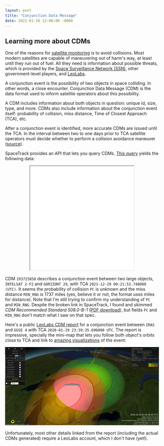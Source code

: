 ```yaml
---
layout: post
title: "Conjunction Data Message"
date: 2022-01-26 12:00:00 -0000
---
```


## Learning more about CDMs

One of the reasons for [satellite monitoring](/2022/01/03/satellite-tracking.html) is
to avoid collisions. Most modern satellites are capable of maneuvering out of harm's
way, at least until they run out of fuel. All they need is information
about possible threats, which is provided by the [Space Surveillance Network
(SSN)](https://en.wikipedia.org/wiki/United_States_Space_Surveillance_Network),
other government-level players, and [LeoLabs](https://www.leolabs.space/collision-avoidance/).

A conjunction event is the possibility of two objects in space colliding. In
other words, a close encounter. Conjunction Data Message (CDM) is the data
format used to inform satellite operators about this possibility.

A CDM includes information about both objects in question: unique id, size, type,
and more. CDMs also include information about the conjunction event itself:
probability of collision, miss distance, Time of Closest Approach (TCA), etc.

After a conjunction event is identified, more accurate CDMs are issued until the TCA.
In the interval between two to one days prior to TCA satellite operators must decide
whether to perform a collision avoidance maneuver ([source](https://arxiv.org/abs/2105.08509)).

SpaceTrack provides an API that lets you query CDMs.
[This query](https://www.space-track.org/basicspacedata/query/class/cdm_public/orderby/CDM_ID%20asc/limit/1/emptyresult/show)
yields the following data:
 
<p align="center"> 
  <iframe style="background: #f8f8ff;" height="340" width="340" src="/data/cdm.spacetrack.output.json"></iframe>
</p>

CDM `193725858` describes a conjunction event between two large objects,
`INTELSAT 2-F2` and `GORIZONT 29`, with TCA `2021-12-29 09:21:53.748000 (UTC)`.
It seems the probability of collision `PC` is unknown and the miss distance
`MIN_RNG` is 1737 miles (yes, believe it or not, the format uses miles for distance).
Note that I'm still trying to confirm my understanding of `PC` and `MIN_RNG`.
Despite the broken link in SpaceTrack, I found and skimmed
*CDM Recommended Standard 508.0-B-1* ([PDF download](https://public.ccsds.org/Pubs/508x0b1e2c2.pdf)),
but fields `PC` and `MIN_RNG` don't match what I saw on that spec.
         
Here's a public [LeoLabs CDM report](https://platform.leolabs.space/conjunctions/reports/2001817770)
for a conjunction event between `IRAS` and `GGSE 4` with TCA `2020-01-29 23:39:35.696000 UTC`.
The report is impressive, specially the mini-map that lets you follow
both object's orbits close to TCA and link to [amazing visualizations](https://platform.leolabs.space/visualizations/conjunction?type=conjunction&reportId=2001817770)
of the event:

<p align="center"> 
  <img src="/images/leolabs-cdm-visualization.png" title="LeoLabs CDM visualization" width="" />
</p>

Unfortunately, most other details linked from the
report (including the actual CDMs generated) require a LeoLabs account, which I
don't have (yet!).
